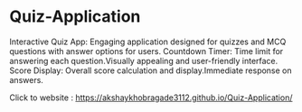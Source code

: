 # Quiz-Application
Interactive Quiz App: Engaging application designed for quizzes and MCQ questions with answer options for users.
Countdown Timer: Time limit for answering each question.Visually appealing and user-friendly interface.
Score Display: Overall score calculation and display.Immediate response on answers.


Click to website : https://akshaykhobragade3112.github.io/Quiz-Application/
